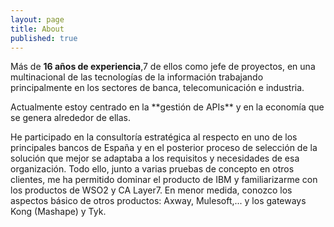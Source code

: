 ```yaml
---
layout: page
title: About
published: true
---
```

Más de **16 años de experiencia**,7 de ellos como jefe de proyectos, en una multinacional de las tecnologías de la información trabajando principalmente en los sectores de banca, telecomunicación e industria.


<p class="message">
  Actualmente estoy centrado en la **gestión de APIs** y en la economía que se genera alrededor de ellas.
</p> 

He participado en la consultoría estratégica al respecto en uno de los principales bancos de España y en el posterior proceso de selección de la solución que mejor se adaptaba a los requisitos y necesidades de esa organización. Todo ello, junto a varias pruebas de concepto en otros clientes, me ha permitido dominar el producto de IBM y familiarizarme con los productos de WSO2 y CA Layer7. En menor medida, conozco los aspectos básico de otros productos: Axway, Mulesoft,...  y los gateways Kong (Mashape) y Tyk.
